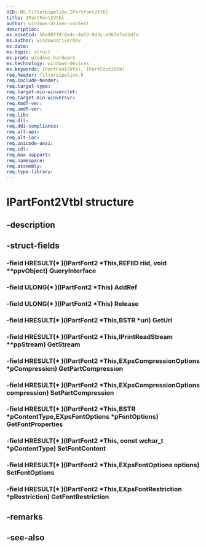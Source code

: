 ```yaml
---
UID: NS.filterpipeline.IPartFont2Vtbl
title: IPartFont2Vtbl
author: windows-driver-content
description: 
ms.assetid: 50a80ff9-6e4c-4a53-8d3c-a267efad1d7a
ms.author: windowsdriverdev
ms.date: 
ms.topic: struct
ms.prod: windows-hardware
ms.technology: windows-devices
ms.keywords: IPartFont2Vtbl, IPartFont2Vtbl
req.header: filterpipeline.h
req.include-header:
req.target-type:
req.target-min-winverclnt:
req.target-min-winversvr:
req.kmdf-ver:
req.umdf-ver:
req.lib:
req.dll:
req.ddi-compliance:
req.alt-api:
req.alt-loc:
req.unicode-ansi:
req.idl:
req.max-support:
req.namespace:
req.assembly:
req.type-library:
---
```


# IPartFont2Vtbl structure

## -description



## -struct-fields

### -field HRESULT(* )(IPartFont2 *This,REFIID riid, void **ppvObject) QueryInterface			
 	
### -field ULONG(* )(IPartFont2 *This) AddRef			
 	
### -field ULONG(* )(IPartFont2 *This) Release			
 	
### -field HRESULT(* )(IPartFont2 *This,BSTR *uri) GetUri			
 	
### -field HRESULT(* )(IPartFont2 *This,IPrintReadStream **ppStream) GetStream			
 	
### -field HRESULT(* )(IPartFont2 *This,EXpsCompressionOptions *pCompression) GetPartCompression			
 	
### -field HRESULT(* )(IPartFont2 *This,EXpsCompressionOptions compression) SetPartCompression			
 	
### -field HRESULT(* )(IPartFont2 *This,BSTR *pContentType,EXpsFontOptions *pFontOptions) GetFontProperties			
 	
### -field HRESULT(* )(IPartFont2 *This, const wchar_t *pContentType) SetFontContent			
 	
### -field HRESULT(* )(IPartFont2 *This,EXpsFontOptions options) SetFontOptions			
 	
### -field HRESULT(* )(IPartFont2 *This,EXpsFontRestriction *pRestriction) GetFontRestriction			
 	
## -remarks

## -see-also